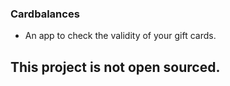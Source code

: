 ### Cardbalances 

- An app to check the validity of your gift cards. 


## This project is not open sourced.

